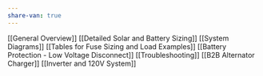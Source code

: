 ```yaml
---
share-van: true
---
```


[[General Overview]]
[[Detailed Solar and Battery Sizing]]
[[System Diagrams]]
[[Tables for Fuse Sizing and Load Examples]]
[[Battery Protection - Low Voltage Disconnect]]
[[Troubleshooting]]
[[B2B Alternator Charger]]
[[Inverter and 120V System]]
